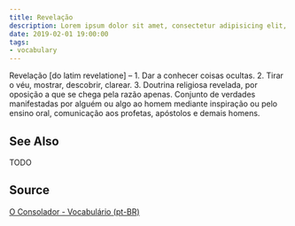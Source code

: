 ```yaml
---
title: Revelação
description: Lorem ipsum dolor sit amet, consectetur adipisicing elit, sed do eiusmod tempor incididunt ut labore et dolore magna aliqua.  TODO
date: 2019-02-01 19:00:00
tags:
- vocabulary
---
```


Revelação [do latim revelatione] – 1. Dar a conhecer coisas ocultas. 2. Tirar o véu, mostrar, descobrir, clarear. 3. Doutrina religiosa revelada, por oposição a que se chega pela razão apenas. Conjunto de verdades manifestadas por alguém ou algo ao homem mediante inspiração ou pelo ensino oral, comunicação aos profetas, apóstolos e demais homens. 

## See Also
TODO

## Source
[O Consolador - Vocabulário (pt-BR)](http://www.oconsolador.com.br/linkfixo/vocabulario/principal.html)
